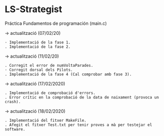 # LS-Strategist
Práctica Fundamentos de programación (main.c)

-> actualització (07/02/20)

	· Implementació de la fase 1.
	. Implementació de la fase 2.
	
-> actualització (11/02/20)

	. Corregit el error de numVoltaParades.
	· Corregit dorsal dels Pilots.
	. Implementació de la fase 4 (Cal comprobar amb fase 3).
	
-> actualització (17/02/2020)

	. Implementació de comprobació d'errors.
	. Error crític en la comprobació de la data de naixament (provoca un crash).

-> actualització (18/02/2020)

	. Implementació del fitxer MakeFile.
	. Afegit el fitxer Test.txt per tenir proves a mà per testejar el software.

